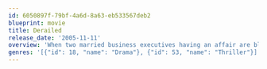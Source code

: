 ```yaml
---
id: 6050897f-79bf-4a6d-8a63-eb533567deb2
blueprint: movie
title: Derailed
release_date: '2005-11-11'
overview: 'When two married business executives having an affair are blackmailed by a violent criminal, they are forced to turn the tables on him to save their families.'
genres: '[{"id": 18, "name": "Drama"}, {"id": 53, "name": "Thriller"}]'
---
```

